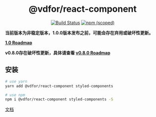 <h1 align='center'>@vdfor/react-component</h1>

<div align='center'>

[![Build Status](https://travis-ci.org/vdfor/react-component.svg?branch=master)](https://travis-ci.org/vdfor/react-component)
[![npm (scoped)](https://img.shields.io/npm/v/@vdfor/react-component.svg)](https://www.npmjs.com/package/@vdfor/react-component)

</div>

**当前版本为非稳定版本，1.0.0版本发布之前，可能会存在弃用或破坏性更新。**

**[1.0 Roadmap](https://github.com/vdfor/react-component/issues/1)**

**v0.8.0存在破坏性更新，具体请查看 [v0.8.0 Roadmap](https://github.com/vdfor/react-component/issues/5)**

## 安装

```bash
# use yarn
yarn add @vdfor/react-component styled-components

# use npm
npm i @vdfor/react-component styled-components -S
```

[文档](https://www.yuque.com/vdfor/gxwxzh)

